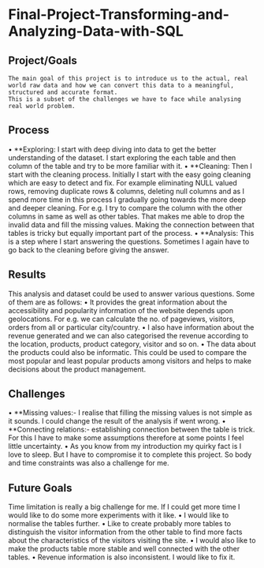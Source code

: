 # Final-Project-Transforming-and-Analyzing-Data-with-SQL

## Project/Goals
	The main goal of this project is to introduce us to the actual, real world raw data and how we can convert this data to a meaningful, structured and accurate format. 
 	This is a subset of the challenges we have to face while analysing real world problem.

## Process
•	**Exploring: I start with deep diving into data to get the better understanding of the dataset. I start exploring the each table and then column of the table and try to be more familiar with it.
•	**Cleaning: Then I start with the cleaning process. Initially I start with the easy going cleaning which are easy to detect and fix. For example eliminating NULL valued rows, removing duplicate rows & columns, deleting null columns and as I spend more time in this process I gradually going towards the more deep and deeper cleaning. For e.g. I try to compare the column with the other columns in same as well as other tables. That makes me able to drop the invalid data and fill the missing values. Making the connection between that tables is tricky but equally important part of the process.
•	**Analysis: This is a step where I start answering the questions. Sometimes I again have to go back to the cleaning before giving the answer.

## Results
This analysis and dataset could be used to answer various questions. Some of them are as follows:
•	It provides the great information about the accessibility and popularity information of the website depends upon geolocations. For e.g. we can calculate the no. of pageviews, visitors, orders from all or particular city/country.
•	I also have information about the revenue generated and we can also categorised the revenue according to the location, products, product category, visitor and so on.
•	The data about the products could also be informatic. This could be used to compare the most popular and least popular products among visitors and helps to make decisions about the product management.

## Challenges 
•	**Missing values:- I realise that filling the missing values is not simple as it sounds. I could change the result of the analysis if went wrong.
•	**Connecting relations:- establishing connection between the table is trick. For this I have to make some assumptions therefore at some points I feel little uncertainty.
•	As you know from my introduction my quirky fact is I love to sleep. But I have to compromise it to complete this project. So body and time constraints was also a challenge for me.
## Future Goals
Time limitation is really a big challenge for me. If I could get more time I would like to do some more experiments with it like.
•	I would like to normalise the tables further.
•	Like to create probably more tables to distinguish the visitor information from the other table to find more facts about the characteristics of the visitors visiting the site.
•	I would also like to make the products table more stable and well connected with the other tables.
•	Revenue information is also inconsistent. I would like to fix it.

